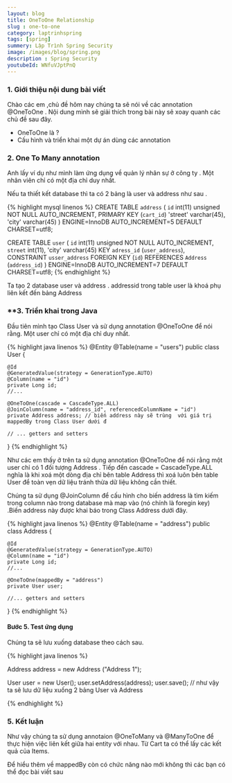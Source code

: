 ```yaml
---
layout: blog
title: OneToOne Relationship
slug : one-to-one
category: laptrinhspring
tags: [spring]
summery: Lập Trình Spring Security 
image: /images/blog/spring.png
description : Spring Security 
youtubeId: WNfuVJptPnQ
---
```


### **1. Giới thiệu nội dung bài viết**

Chào các em ,chủ đề hôm nay chúng ta sẽ nói về các annotation @OneToOne  .
Nội dung mình sẽ giải thích trong bài này sẽ xoay quanh các chủ đề sau đây.
 
- OneToOne là   ? 
- Cấu hình và triển khai một dự án dùng các annotation 


### **2. One To Many annotation**
 
Anh lấy ví dụ như mình làm ứng dụng về quản lý nhân sự ở công ty . Một nhân viên chỉ có một địa chỉ duy nhất.

Nếu ta thiết kết database thì ta có 2 bảng là user  và address như sau .

{% highlight mysql  linenos %}
CREATE TABLE `address` (
  `id` int(11) unsigned NOT NULL AUTO_INCREMENT,
  PRIMARY KEY (`cart_id`)
  'street' varchar(45),
  'city' varchar(45)
) ENGINE=InnoDB AUTO_INCREMENT=5 DEFAULT CHARSET=utf8;
 
CREATE TABLE `user` (
  `id` int(11) unsigned NOT NULL AUTO_INCREMENT,
  `street` int(11),
  'city' varchar(45)
  KEY `adress_id` (`user_address`),
  CONSTRAINT `usser_address` FOREIGN KEY (`id`) REFERENCES `Address` (`address_id`)
) ENGINE=InnoDB AUTO_INCREMENT=7 DEFAULT CHARSET=utf8;
{% endhighlight %}

Ta tạo 2 database user và address . addressid trong table user là khoá phụ liên kết đến bảng Address 


### **3. Triển khai trong Java 

Đầu tiên mình tạo Class User và sử dụng annotation @OneToOne để nói rằng. Một user chỉ có một địa chỉ duy nhất.  

{% highlight java   linenos %}
@Entity
@Table(name = "users")
public class User {
     
    @Id
    @GeneratedValue(strategy = GenerationType.AUTO)
    @Column(name = "id")
    private Long id;
    //... 
 
    @OneToOne(cascade = CascadeType.ALL)
    @JoinColumn(name = "address_id", referencedColumnName = "id")
    private Address address; // biến address này sẽ trùng  với giá trị  mappedBy trong Class User dưới đ
 
    // ... getters and setters
}
{% endhighlight %}

Như các em thấy ở trên ta sử dụng annotation @OneToOne để nói rằng một user chỉ có 1 đối tượng Address . 
Tiếp đến cascade = CascadeType.ALL nghĩa là khi xoá một dòng địa chỉ bên table  Address thì xoá luôn bên table User để toàn vẹn dữ liệu tránh
thừa dữ liệu không cần thiết.
 
Chúng ta sử dụng @JoinColumn để cấu hình cho biến address là tìm kiếm trong column nào trong database mà map vào (nó chính là foregin key)
.Biến address này được khai báo trong Class Address dưới đây. 

{% highlight java   linenos %}
@Entity
@Table(name = "address")
public class Address {
 
    @Id
    @GeneratedValue(strategy = GenerationType.AUTO)
    @Column(name = "id")
    private Long id;
    //...
 
    @OneToOne(mappedBy = "address")
    private User user;
 
    //... getters and setters
}
{% endhighlight %}

#### Bước 5. Test ứng dụng

Chúng ta sẽ lưu xuống database theo cách sau. 


{% highlight java   linenos %}
 
 Address address = new Address ("Address 1");
 
 User user  = new User();
 user.setAddress(address);
 user.save(); // như vậy ta sẽ lưu dữ liệu xuống 2 bảng User và Address  
 

{% endhighlight %}

### **5. Kết luận**

Như vậy chúng ta sử dụng annotaion @OneToMany và @ManyToOne để thực hiện việc liên kết giữa hai entity với nhau. Từ Cart ta có thể lấy các kết quả 
của Items.

Để hiểu thêm về mappedBy còn có chức năng nào mới không thì các bạn có thể đọc bài viết sau